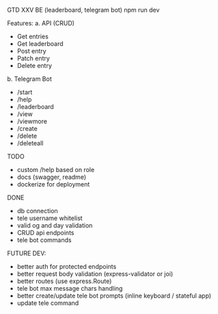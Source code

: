 GTD XXV BE (leaderboard, telegram bot)
npm run dev

Features:
a. API (CRUD)

- Get entries
- Get leaderboard
- Post entry
- Patch entry
- Delete entry

b. Telegram Bot

- /start
- /help
- /leaderboard
- /view
- /viewmore
- /create
- /delete
- /deleteall

TODO

- custom /help based on role
- docs (swagger, readme)
- dockerize for deployment

DONE

- db connection
- tele username whitelist
- valid og and day validation
- CRUD api endpoints
- tele bot commands

FUTURE DEV:

- better auth for protected endpoints
- better request body validation (express-validator or joi)
- better routes (use express.Route)
- tele bot max message chars handling
- better create/update tele bot prompts (inline keyboard / stateful app)
- update tele command
